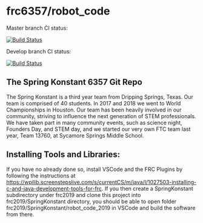 # frc6357/robot_code
Master branch CI status:

[![Build Status](https://travis-ci.org/frc6357/robot_code_2019.svg?branch=master)](https://travis-ci.org/frc6357/robot_code_2019)

Develop branch CI status:

[![Build Status](https://travis-ci.org/frc6357/robot_code_2019.svg?branch=develop)](https://travis-ci.org/frc6357/robot_code_2019)

The Spring Konstant 6357 Git Repo
-------------------------------

The Spring Konstant is a third year team from Dripping Springs, Texas. Our team is comprised of 40 students. In 2017 and 2018 we went to World Championships in Houston. Our team has been heavily involved in our community, striving to influence the next generation of STEM professionals. We have taken part in many community events, such as science night, Founders Day, and STEM day, and we started our very own FTC team last year, Team 13760, at Sycamore Springs Middle School.

Installing Tools and Libraries:
-------------------------------

If you have no already done so, install VSCode and the FRC Plugins by following the instructions at https://wpilib.screenstepslive.com/s/currentCS/m/java/l/1027503-installing-c-and-java-development-tools-for-frc. If you then create a SpringKonstant subdirectory under frc2019 and clone this project into frc2019/SpringKonstant directory, you should be able to open folder frc2019/SpringKonstant/robot_code_2019 in VSCode and build the software from there.

